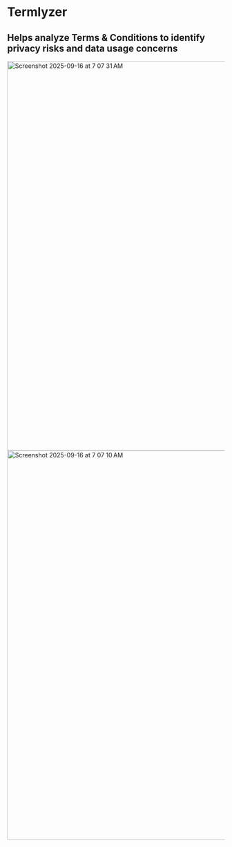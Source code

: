 # Termlyzer
## Helps analyze  Terms &amp; Conditions to identify privacy risks and data usage concerns
<img width="1440" height="900" alt="Screenshot 2025-09-16 at 7 07 31 AM" src="https://github.com/user-attachments/assets/f2eb7990-cc80-44a0-b77f-29101cbefcf5" />

<img width="1440" height="900" alt="Screenshot 2025-09-16 at 7 07 10 AM" src="https://github.com/user-attachments/assets/28dfbf31-93dd-475a-8156-ab0e342395e5" />
